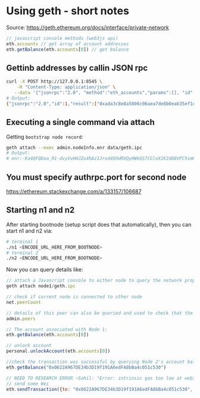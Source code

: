 # Using geth - short notes

Source: https://geth.ethereum.org/docs/interface/private-network

```js
// javascript console methods (web3js api)
eth.accounts // get array of account addresses
eth.getBalance(eth.accounts[0]) // get balance
```

## Gettinb addresses by callin JSON rpc

```bash
curl -X POST http://127.0.0.1:8545 \
    -H "Content-Type: application/json" \
   --data '{"jsonrpc":"2.0", "method":"eth_accounts","params":[], "id":1}'
# Output:
{"jsonrpc":"2.0","id":1,"result":["0xada3c8e8a5806c06aea7de8b0eab35ef1dd6ad23"]}
```

## Executing a single command via attach

Getting `bootstrap node record`:

```bash
geth attach --exec admin.nodeInfo.enr data/geth.ipc
# Output:
# enr:-Ka4QFQDoa_R1-dvyVvHHJZu4hAz1Jrod45HdRXQyHWkQS7CGloX1K2d8BVPChimHbPvFwee2qsduMiXSW3tJw06AW2GAYQMExpJg2V0aMrJhPxk7ASDEYwwgmlkgnY0gmlwhHz9yIOJc2VjcDI1NmsxoQMb9yfdAcZa5_2zdGSD8HUspdpGLKIWmVmoYO5xtCpIZoRzbmFwwIN0Y3CCdl-DdWRwgnZf
```

## You must specify authrpc.port for second node

https://ethereum.stackexchange.com/a/133157/106687


## Starting n1 and n2
After starting bootnode (setup script does that automatically), then you can start n1 and n2 via:

```bash
# terminal 1
./n1 <ENCODE_URL_HERE_FROM_BOOTNODE>
# terminal 2
./n2 <ENCODE_URL_HERE_FROM_BOOTNODE>
````

Now you can query details like:

```js
// attach a Javascript console to either node to query the network properties:
geth attach node1/geth.ipc

// check if current node is connected to other node
net.peerCount

// details of this peer can also be queried and used to check that the peer really is Node 2:
admin.peers

// The account associated with Node 1:
eth.getBalance(eth.accounts[0])

// unlock account
personal.unlockAccount(eth.accounts[0])

//check the transaction was successful by querying Node 2's account balance
eth.getBalance("0x0622A967DE34b3D19f191A6edFA8bBa4c051c530")

// NEED TO RESEARCH ERROR ~Sahil: "Error: intrinsic gas too low at web3.js:6365:9(45)" in javascript console of the node
// send some Wei
eth.sendTransaction({to: "0x0622A967DE34b3D19f191A6edFA8bBa4c051c530", from: eth.accounts[0], value: 1, gas: 30, gasPrice: 20})
```
